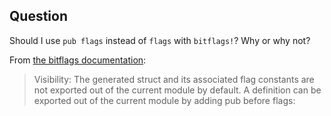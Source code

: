 ## Question

Should I use `pub flags` instead of `flags` with `bitflags!`? Why or why not?

From [the bitflags documentation][bf]:

> Visibility: The generated struct and its associated flag constants are not
> exported out of the current module by default. A definition can be exported
> out of the current module by adding pub before flags:

[bf]: https://doc.rust-lang.org/bitflags/bitflags/macro.bitflags!.html
